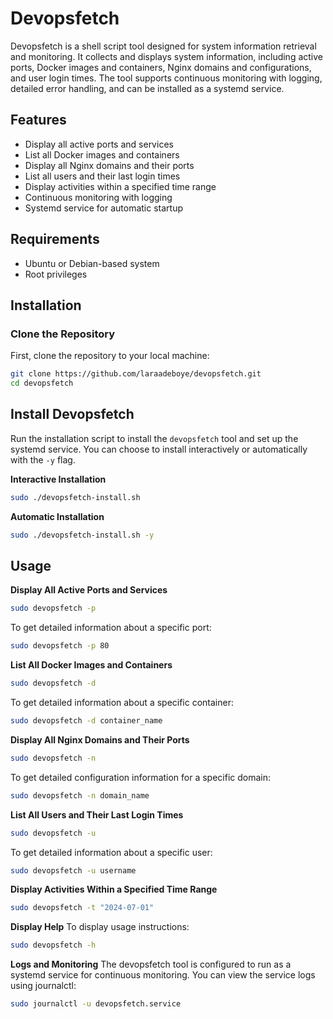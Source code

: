 # Devopsfetch

Devopsfetch is a shell script tool designed for system information retrieval and monitoring. It collects and displays system information, including active ports, Docker images and containers, Nginx domains and configurations, and user login times. The tool supports continuous monitoring with logging, detailed error handling, and can be installed as a systemd service.

## Features

- Display all active ports and services
- List all Docker images and containers
- Display all Nginx domains and their ports
- List all users and their last login times
- Display activities within a specified time range
- Continuous monitoring with logging
- Systemd service for automatic startup

## Requirements

- Ubuntu or Debian-based system
- Root privileges

## Installation

### Clone the Repository

First, clone the repository to your local machine:

```bash
git clone https://github.com/laraadeboye/devopsfetch.git
cd devopsfetch
```

## Install Devopsfetch
Run the installation script to install the `devopsfetch` tool and set up the systemd service. You can choose to install interactively or automatically with the `-y` flag.

**Interactive Installation**
```sh
sudo ./devopsfetch-install.sh
```
**Automatic Installation**
```sh
sudo ./devopsfetch-install.sh -y
```

## Usage
**Display All Active Ports and Services**

```sh
sudo devopsfetch -p
```
To get detailed information about a specific port:

```sh
sudo devopsfetch -p 80
```

**List All Docker Images and Containers**
```sh
sudo devopsfetch -d
```
To get detailed information about a specific container:

```sh
sudo devopsfetch -d container_name
```

**Display All Nginx Domains and Their Ports**

```sh
sudo devopsfetch -n
```
To get detailed configuration information for a specific domain:

```sh
sudo devopsfetch -n domain_name
```
**List All Users and Their Last Login Times**
```sh
sudo devopsfetch -u
```
To get detailed information about a specific user:

```sh
sudo devopsfetch -u username
```
**Display Activities Within a Specified Time Range**
```sh
sudo devopsfetch -t "2024-07-01"
```
**Display Help**
To display usage instructions:

```sh
sudo devopsfetch -h
```
**Logs and Monitoring**
The devopsfetch tool is configured to run as a systemd service for continuous monitoring. You can view the service logs using journalctl:

```sh
sudo journalctl -u devopsfetch.service
```
